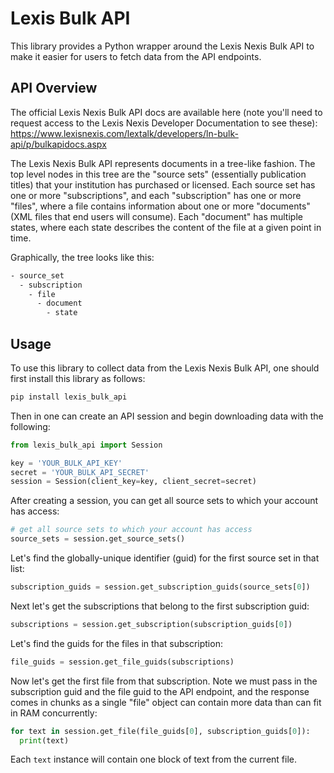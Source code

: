 # Lexis Bulk API

This library provides a Python wrapper around the Lexis Nexis Bulk API to make it easier for users to fetch data from the API endpoints.

## API Overview

The official Lexis Nexis Bulk API docs are available here (note you'll need to request access to the Lexis Nexis Developer Documentation to see these):
https://www.lexisnexis.com/lextalk/developers/ln-bulk-api/p/bulkapidocs.aspx

The Lexis Nexis Bulk API represents documents in
a tree-like fashion. The top level nodes in this tree are the "source sets" (essentially publication titles) that your institution has purchased or licensed. Each source set has one or more "subscriptions", and each "subscription" has one or more "files", where a file contains information about one or more "documents" (XML files that end users will consume). Each "document" has multiple states, where each state describes the content of the file at a given point in time.

Graphically, the tree looks like this:

```bash
- source_set
  - subscription
    - file
      - document
        - state
```

## Usage

To use this library to collect data from the Lexis Nexis Bulk API, one should first install this library as follows:

```bash
pip install lexis_bulk_api
```

Then in one can create an API session and begin downloading data with the following:

```python
from lexis_bulk_api import Session

key = 'YOUR_BULK_API_KEY'
secret = 'YOUR_BULK_API_SECRET'
session = Session(client_key=key, client_secret=secret)
```

After creating a session, you can get all source sets to which your account has access:

```python
# get all source sets to which your account has access
source_sets = session.get_source_sets()
```

Let's find the globally-unique identifier (guid) for the first source set in that list:

```python
subscription_guids = session.get_subscription_guids(source_sets[0])
```

Next let's get the subscriptions that belong to the first subscription guid:

```python
subscriptions = session.get_subscription(subscription_guids[0])
```

Let's find the guids for the files in that subscription:

```python
file_guids = session.get_file_guids(subscriptions)
```

Now let's get the first file from that subscription. Note we must pass in the subscription guid and the file guid to the API endpoint, and the response comes in chunks as a single "file" object can contain more data than can fit in RAM concurrently:

```python
for text in session.get_file(file_guids[0], subscription_guids[0]):
  print(text)
```

Each `text` instance will contain one block of text from the current file.